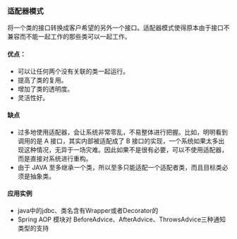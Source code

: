### 适配器模式
将一个类的接口转换成客户希望的另外一个接口。适配器模式使得原本由于接口不兼容而不能一起工作的那些类可以一起工作。

#### 优点：
- 可以让任何两个没有关联的类一起运行。
- 提高了类的复用。
- 增加了类的透明度。
- 灵活性好。

#### 缺点
- 过多地使用适配器，会让系统非常零乱，不易整体进行把握。比如，明明看到调用的是 A 接口，其实内部被适配成了 B 接口的实现，一个系统如果太多出现这种情况，无异于一场灾难。因此如果不是很有必要，可以不使用适配器，而是直接对系统进行重构。
- 由于 JAVA 至多继承一个类，所以至多只能适配一个适配者类，而且目标类必须是抽象类。

#### 应用实例
- java中的jdbc、类名含有Wrapper或者Decorator的
- Spring AOP 模块对 BeforeAdvice、AfterAdvice、ThrowsAdvice三种通知类型的支持